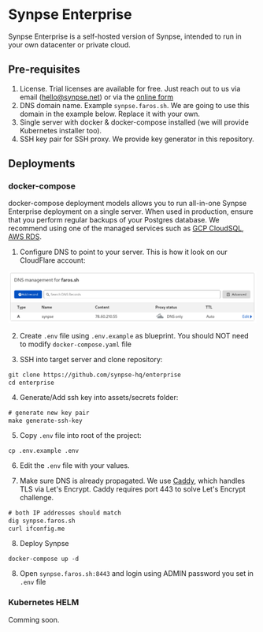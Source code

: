 # Synpse Enterprise 

Synpse Enterprise is a self-hosted version of Synpse, intended to run in your own datacenter or private cloud.

## Pre-requisites

1. License. Trial licenses are available for free. Just reach out to us via email (hello@synpse.net) or via the [online form](https://synpse.net/contact/)
1. DNS domain name. Example `synpse.faros.sh`. We are going to use this domain in the example below. Replace it with your own.
2. Single server with docker & docker-compose installed (we will provide Kubernetes installer too).
3. SSH key pair for SSH proxy. We provide key generator in this repository.

## Deployments

### docker-compose

docker-compose deployment models allows you to run all-in-one Synpse Enterprise deployment on a single server. When used in production, ensure that you perform regular backups of your Postgres database. We recommend using one of the managed services such as [GCP CloudSQL](https://cloud.google.com/sql), [AWS RDS](https://aws.amazon.com/rds/).

1. Configure DNS to point to your server. This is how it look on our CloudFlare account:

![CloudFlare](assets/cloudflare.png?raw=true "CloudFlare")

2. Create `.env` file using `.env.example` as blueprint. You should NOT need to modify `docker-compose.yaml` file

3. SSH into target server and clone repository:

```
git clone https://github.com/synpse-hq/enterprise 
cd enterprise
```

4. Generate/Add ssh key into assets/secrets folder:

```
# generate new key pair
make generate-ssh-key
```

5. Copy `.env` file into root of the project:

```
cp .env.example .env
```

6. Edit the `.env` file with your values.

7. Make sure DNS is already propagated. We use [Caddy](https://github.com/caddyserver/caddy), which handles TLS via Let's Encrypt. Caddy requires port 443 to solve Let's Encrypt challenge.

```
# both IP addresses should match
dig synpse.faros.sh
curl ifconfig.me
```

8. Deploy Synpse

```
docker-compose up -d
```

8. Open `synpse.faros.sh:8443` and login using ADMIN password you set in `.env` file 

### Kubernetes HELM

Comming soon.

